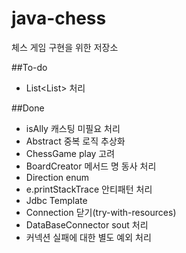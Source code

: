 # java-chess
체스 게임 구현을 위한 저장소

##To-do
 - List<List<String>> 처리

##Done
 - isAlly 캐스팅 미필요 처리
 - Abstract 중복 로직 추상화
 - ChessGame play 고려
 - BoardCreator 메서드 명 동사 처리
 - Direction enum
 - e.printStackTrace 안티패턴 처리
 - Jdbc Template
 - Connection 닫기(try-with-resources)
 - DataBaseConnector sout 처리
 - 커넥션 실패에 대한 별도 예외 처리



